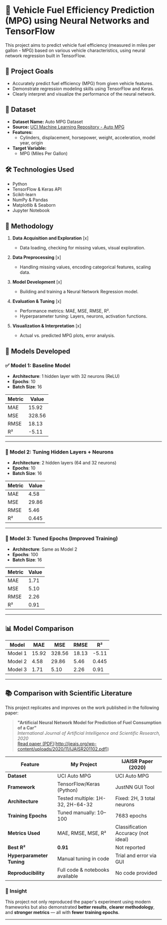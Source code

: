 # 🚗 Vehicle Fuel Efficiency Prediction (MPG) using Neural Networks and TensorFlow

This project aims to predict vehicle fuel efficiency (measured in miles per gallon - MPG) based on various vehicle characteristics, using neural network regression built in TensorFlow.

## 🎯 Project Goals
- Accurately predict fuel efficiency (MPG) from given vehicle features.
- Demonstrate regression modeling skills using TensorFlow and Keras.
- Clearly interpret and visualize the performance of the neural network.

## 📂 Dataset
- **Dataset Name:** Auto MPG Dataset
- **Source:** [UCI Machine Learning Repository - Auto MPG](https://archive.ics.uci.edu/ml/datasets/auto+mpg)
- **Features:**
  - Cylinders, displacement, horsepower, weight, acceleration, model year, origin
- **Target Variable:**
  - MPG (Miles Per Gallon)

## 🛠️ Technologies Used
- Python
- TensorFlow & Keras API
- Scikit-learn
- NumPy & Pandas
- Matplotlib & Seaborn
- Jupyter Notebook
  
## 🚩 Methodology
1. **Data Acquisition and Exploration** [x]
    - Data loading, checking for missing values, visual exploration.
  
2. **Data Preprocessing** [x]
    - Handling missing values, encoding categorical features, scaling data.

3. **Model Development** [x]
    - Building and training a Neural Network Regression model.

4. **Evaluation & Tuning** [x]
    - Performance metrics: MAE, MSE, RMSE, R².
    - Hyperparameter tuning: Layers, neurons, activation functions.

5. **Visualization & Interpretation** [x]
    - Actual vs. predicted MPG plots, error analysis.

## 🧠 Models Developed

### ✅ Model 1: Baseline Model
- **Architecture**: 1 hidden layer with 32 neurons (ReLU)
- **Epochs**: 10
- **Batch Size**: 16

| Metric | Value |
|--------|-------|
| MAE    | 15.92 |
| MSE    | 328.56 |
| RMSE   | 18.13 |
| R²     | -5.11 |

---

### 🔧 Model 2: Tuning Hidden Layers + Neurons
- **Architecture**: 2 hidden layers (64 and 32 neurons)
- **Epochs**: 10
- **Batch Size**: 16

| Metric | Value |
|--------|-------|
| MAE    | 4.58 |
| MSE    | 29.86 |
| RMSE   | 5.46 |
| R²     | 0.445 |

---

### 🏁 Model 3: Tuned Epochs (Improved Training)
- **Architecture**: Same as Model 2
- **Epochs**: 100
- **Batch Size**: 16

| Metric | Value |
|--------|-------|
| MAE    | 1.71 |
| MSE    | 5.10 |
| RMSE   | 2.26 |
| R²     | 0.91 |

---

## 📊 Model Comparison

| Model    | MAE   | MSE     | RMSE   | R²     |
|----------|--------|----------|--------|--------|
| Model 1  | 15.92  | 328.56   | 18.13  | -5.11  |
| Model 2  | 4.58   | 29.86    | 5.46   | 0.445  |
| Model 3  | 1.71   | 5.10     | 2.26   | 0.91   |

---

## 📚 Comparison with Scientific Literature

This project replicates and improves on the work published in the following paper:

> **"Artificial Neural Network Model for Prediction of Fuel Consumption of a Car"**  
> *International Journal of Artificial Intelligence and Scientific Research, 2020*  
> [Read paper (PDF)]([http://ijeais.org/wp-content/uploads/2020/11/IJAISR201102.pdf)(http://ijeais.org/wp-content/uploads/2020/11/IJAISR201102.pdf])

| Feature                     | My Project                                 | IJAISR Paper (2020)                    |
|----------------------------|--------------------------------------------|----------------------------------------|
| **Dataset**                | UCI Auto MPG                                | UCI Auto MPG                           |
| **Framework**              | TensorFlow/Keras (Python)                  | JustNN GUI Tool                        |
| **Architecture**           | Tested multiple: 1H-32, 2H-64-32            | Fixed: 2H, 3 total neurons             |
| **Training Epochs**        | Tuned manually: 10–100                      | 7683 epochs                            |
| **Metrics Used**           | MAE, RMSE, MSE, R²                          | Classification Accuracy (not ideal)   |
| **Best R²**                | **0.91**                                    | Not reported                           |
| **Hyperparameter Tuning**  | Manual tuning in code                      | Trial and error via GUI                |
| **Reproducibility**        | Full code & notebooks available            | No code provided                       |

### 🧠 Insight

This project not only reproduced the paper's experiment using modern frameworks but also demonstrated **better results**, **clearer methodology**, and **stronger metrics** — all with **fewer training epochs**.

---
